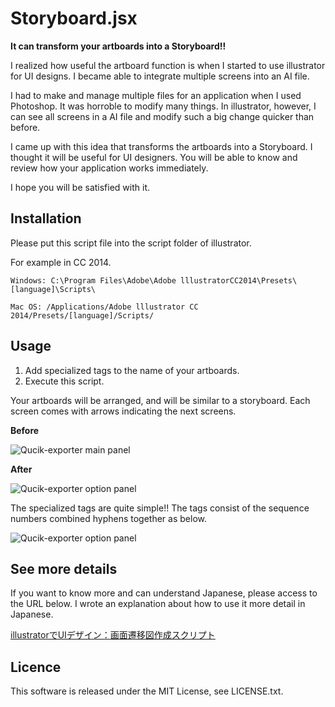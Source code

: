 # Storyboard.jsx
**It can transform your artboards into a Storyboard!!**

I realized how useful the artboard function is when I started to use illustrator for UI designs. I became able to integrate multiple screens into an AI file.

I had to make and manage multiple files for an application when I used Photoshop. It was horroble to modify many things. In illustrator, however, I can see all screens in a AI file and modify such a big change quicker than before.

I came up with this idea that transforms the artboards into a Storyboard. I thought it will be useful for UI designers. 
You will be able to know and review how your application works immediately.

I hope you will be satisfied with it.

## Installation
Please put this script file into the script folder of illustrator.

For example in CC 2014.
```
Windows: C:\Program Files\Adobe\Adobe lllustratorCC2014\Presets\[language]\Scripts\
```
```
Mac OS: /Applications/Adobe lllustrator CC 2014/Presets/[language]/Scripts/
```

## Usage

1. Add specialized tags to the name of your artboards.
2. Execute this script.

Your artboards will be arranged, and will be similar to a storyboard. Each screen comes with arrows indicating the next screens.

**Before**

![Qucik-exporter main panel](https://raw.github.com/wiki/two-hats/Storyboard/images/20150806-01.png)

**After**

![Qucik-exporter option panel](https://raw.github.com/wiki/two-hats/Storyboard/images/20150806-02.png)

The specialized tags are quite simple!! The tags consist of the sequence numbers combined hyphens together as below. 

![Qucik-exporter option panel](https://raw.github.com/wiki/two-hats/Storyboard/images/20150806-03.png)


## See more details
If you want to know more and can understand Japanese, please access to the URL below. I wrote an explanation about how to use it more detail in Japanese.

[illustratorでUIデザイン：画面遷移図作成スクリプト](http://2-hats.hateblo.jp/entry/2014/11/11/075605)

## Licence
This software is released under the MIT License, see LICENSE.txt.